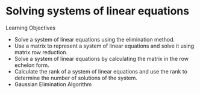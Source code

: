 # Solving systems of linear equations

Learning Objectives
- Solve a system of linear equations using the elimination method. 
- Use a matrix to represent a system of linear equations and solve it using matrix row reduction. 
- Solve a system of linear equations by calculating the matrix in the row echelon form. 
- Calculate the rank of a system of linear equations and use the rank to determine the number of solutions of the system.
- Gaussian Elimination Algorithm

 